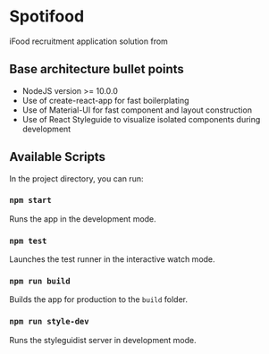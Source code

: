 # Spotifood

iFood recruitment application solution from

## Base architecture bullet points

* NodeJS version >= 10.0.0
* Use of create-react-app for fast boilerplating
* Use of Material-UI for fast component and layout construction
* Use of React Styleguide to visualize isolated components during development

## Available Scripts

In the project directory, you can run:

### `npm start`

Runs the app in the development mode.

### `npm test`

Launches the test runner in the interactive watch mode.

### `npm run build`

Builds the app for production to the `build` folder.

### `npm run style-dev`

Runs the styleguidist server in development mode.
